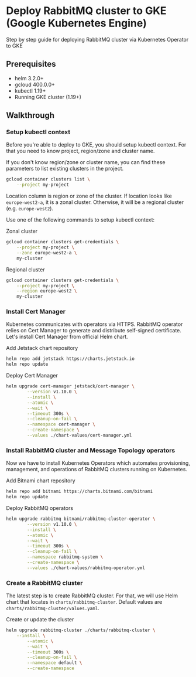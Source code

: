 # Deploy RabbitMQ cluster to GKE (Google Kubernetes Engine)

Step by step guide for deploying RabbitMQ cluster via Kubernetes Operator to GKE


## Prerequisites

- helm 3.2.0+
- gcloud 400.0.0+
- kubectl 1.19+
- Running GKE cluster (1.19+)


## Walkthrough

### Setup kubectl context

Before you're able to deploy to GKE, you should setup kubectl context. For that you need to know project, region/zone and cluster name.

If you don't know region/zone or cluster name, you can find these parameters to list existing clusters in the project.

```sh
gcloud container clusters list \
    --project my-project
```

Location column is region or zone of the cluster. If location looks like `europe-west2-a`, it is a zonal cluster. Otherwise, it will be a regional cluster (e.g. `europe-west2`).

Use one of the following commands to setup kubectl context:

Zonal cluster

```sh
gcloud container clusters get-credentials \
    --project my-project \
    --zone europe-west2-a \
    my-cluster
```

Regional cluster

```sh
gcloud container clusters get-credentials \
    --project my-project \
    --region europe-west2 \
    my-cluster
```


### Install Cert Manager

Kubernetes communicates with operators via HTTPS. RabbitMQ operator relies on Cert Manager to generate and distribute self-signed certificate. Let's install Cert Manager from official Helm chart.

Add Jetstack chart repository

```sh
helm repo add jetstack https://charts.jetstack.io
helm repo update
```

Deploy Cert Manager

```sh
helm upgrade cert-manager jetstack/cert-manager \
		--version v1.10.0 \
		--install \
		--atomic \
		--wait \
		--timeout 300s \
		--cleanup-on-fail \
		--namespace cert-manager \
		--create-namespace \
		--values ./chart-values/cert-manager.yml
```


### Install RabbitMQ cluster and Message Topology operators

Now we have to install Kubernetes Operators which automates provisioning, management, and operations of RabbitMQ clusters running on Kubernetes.

Add Bitnami chart repository

```sh
helm repo add bitnami https://charts.bitnami.com/bitnami
helm repo update
```

Deploy RabbitMQ operators

```sh
helm upgrade rabbitmq bitnami/rabbitmq-cluster-operator \
		--version v1.10.0 \
		--install \
		--atomic \
		--wait \
		--timeout 300s \
		--cleanup-on-fail \
		--namespace rabbitmq-system \
		--create-namespace \
		--values ./chart-values/rabbitmq-operator.yml
```


### Create a RabbitMQ cluster

The latest step is to create RabbitMQ cluster. For that, we will use Helm chart that locates in `charts/rabbitmq-cluster`. Default values are `charts/rabbitmq-cluster/values.yaml`.

Create or update the cluster

```sh
helm upgrade rabbitmq-cluster ./charts/rabbitmq-cluster \
    --install \
		--atomic \
		--wait \
		--timeout 300s \
		--cleanup-on-fail \
		--namespace default \
		--create-namespace
```
